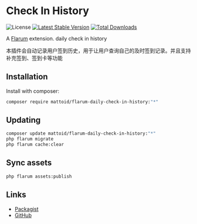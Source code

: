 # Check In History

![License](https://img.shields.io/badge/license-LPL-1.02-blue.svg) [![Latest Stable Version](https://img.shields.io/packagist/v/mattoid/daily-check-in-history.svg)](https://packagist.org/packages/mattoid/daily-check-in-history) [![Total Downloads](https://img.shields.io/packagist/dt/mattoid/daily-check-in-history.svg)](https://packagist.org/packages/mattoid/daily-check-in-history)

A [Flarum](http://flarum.org) extension. daily check in history

本插件会自动记录用户签到历史，用于让用户查询自己的及时签到记录。并且支持补充签到、签到卡等功能

## Installation

Install with composer:

```sh
composer require mattoid/flarum-daily-check-in-history:"*"
```

## Updating

```sh
composer update mattoid/flarum-daily-check-in-history:"*"
php flarum migrate
php flarum cache:clear
```

## Sync assets
```sh
php flarum assets:publish
```

## Links

- [Packagist](https://packagist.org/packages/mattoid/flarum-daily-check-in-history)
- [GitHub](https://github.com/mattoids/flarum-daily-check-in-history)
